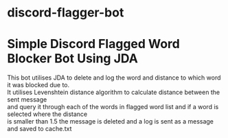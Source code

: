 # discord-flagger-bot

<h1>Simple Discord Flagged Word Blocker Bot Using JDA </h1>
This bot utilises JDA to delete and log the word and distance to which word it was blocked due to.
<br>
It utilises Levenshtein distance algorithm to calculate distance between the sent message <br>
and query it through each of the words in flagged word list and if a word is selected where the distance <br>
is smaller than 1.5 the message is deleted and a log is sent as a message and saved to cache.txt
